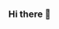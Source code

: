 <!-- ![header](https://capsule-render.vercel.app/api?type=slice&color=e71837&height=300&section=header&text=Flame%20charismatic%20Minho&fontSize=50) -->

<h3><b>Hi there 👋</b></h3>

<!-- [![Anurag's github stats](https://github-readme-stats.vercel.app/api?username=minho0315)](https://github.com/minho0315/github-readme-stats)
</br>
<h3 align="center"><b>🛠 Tech Stack 🛠</b></h3>
</br>
  <p align="center">
  <img src="https://img.shields.io/badge/HTML5-E34F26?style=flat-square&logo=HTML5&logoColor=white"> &nbsp
  <img src="https://img.shields.io/badge/CSS3-1572B6?style=flat-square&logo=CSS3&logoColor=white"> &nbsp
  <img src="https://img.shields.io/badge/JavaScript-F7DF1E?style=flat-square&logo=JavaScript&logoColor=white"> &nbsp
  <img src="https://img.shields.io/badge/React-61DAFB?style=flat-square&logo=react&logoColor=white"> &nbsp
  <img src="https://img.shields.io/badge/python-3776AB?style=flat-square&logo=python&logoColor=white"> &nbsp
</p> -->
